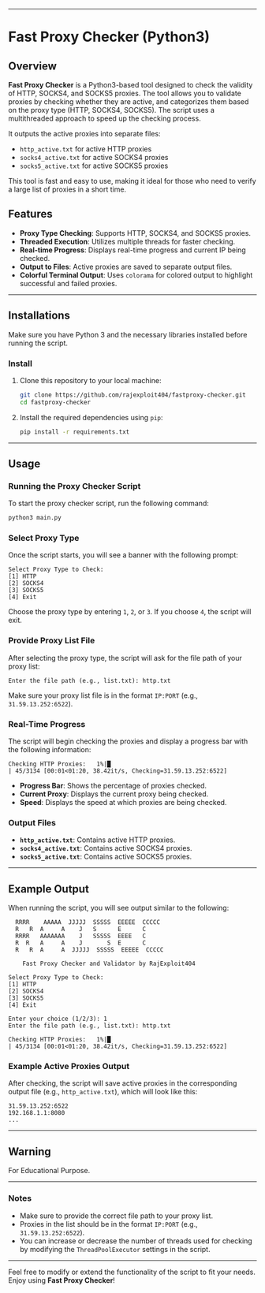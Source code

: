 
---

# Fast Proxy Checker (Python3)

## Overview

**Fast Proxy Checker** is a Python3-based tool designed to check the validity of HTTP, SOCKS4, and SOCKS5 proxies. The tool allows you to validate proxies by checking whether they are active, and categorizes them based on the proxy type (HTTP, SOCKS4, SOCKS5). The script uses a multithreaded approach to speed up the checking process.

It outputs the active proxies into separate files:
- `http_active.txt` for active HTTP proxies
- `socks4_active.txt` for active SOCKS4 proxies
- `socks5_active.txt` for active SOCKS5 proxies

This tool is fast and easy to use, making it ideal for those who need to verify a large list of proxies in a short time.

## Features

- **Proxy Type Checking**: Supports HTTP, SOCKS4, and SOCKS5 proxies.
- **Threaded Execution**: Utilizes multiple threads for faster checking.
- **Real-time Progress**: Displays real-time progress and current IP being checked.
- **Output to Files**: Active proxies are saved to separate output files.
- **Colorful Terminal Output**: Uses `colorama` for colored output to highlight successful and failed proxies.
  
---

## Installations

Make sure you have Python 3 and the necessary libraries installed before running the script.

### Install

1. Clone this repository to your local machine:
   ```bash
   git clone https://github.com/rajexploit404/fastproxy-checker.git
   cd fastproxy-checker
   ```

2. Install the required dependencies using `pip`:
   ```bash
   pip install -r requirements.txt
   ```

---

## Usage

### Running the Proxy Checker Script

To start the proxy checker script, run the following command:

```bash
python3 main.py
```

### Select Proxy Type

Once the script starts, you will see a banner with the following prompt:

```
Select Proxy Type to Check:
[1] HTTP
[2] SOCKS4
[3] SOCKS5
[4] Exit
```

Choose the proxy type by entering `1`, `2`, or `3`. If you choose `4`, the script will exit.

### Provide Proxy List File

After selecting the proxy type, the script will ask for the file path of your proxy list:

```
Enter the file path (e.g., list.txt): http.txt
```

Make sure your proxy list file is in the format `IP:PORT` (e.g., `31.59.13.252:6522`).

### Real-Time Progress

The script will begin checking the proxies and display a progress bar with the following information:

```
Checking HTTP Proxies:   1%|█                                                                            | 45/3134 [00:01<01:20, 38.42it/s, Checking=31.59.13.252:6522]
```

- **Progress Bar**: Shows the percentage of proxies checked.
- **Current Proxy**: Displays the current proxy being checked.
- **Speed**: Displays the speed at which proxies are being checked.

### Output Files

- **`http_active.txt`**: Contains active HTTP proxies.
- **`socks4_active.txt`**: Contains active SOCKS4 proxies.
- **`socks5_active.txt`**: Contains active SOCKS5 proxies.

---

## Example Output

When running the script, you will see output similar to the following:

```
  RRRR    AAAAA  JJJJJ  SSSSS  EEEEE  CCCCC
  R   R  A     A    J   S      E      C
  RRRR   AAAAAAA    J   SSSSS  EEEE   C
  R  R   A     A    J       S  E      C
  R   R  A     A  JJJJJ  SSSSS  EEEEE  CCCCC

    Fast Proxy Checker and Validator by RajExploit404

Select Proxy Type to Check:
[1] HTTP
[2] SOCKS4
[3] SOCKS5
[4] Exit

Enter your choice (1/2/3): 1
Enter the file path (e.g., list.txt): http.txt

Checking HTTP Proxies:   1%|█                                                                            | 45/3134 [00:01<01:20, 38.42it/s, Checking=31.59.13.252:6522]
```

### Example Active Proxies Output

After checking, the script will save active proxies in the corresponding output file (e.g., `http_active.txt`), which will look like this:

```
31.59.13.252:6522
192.168.1.1:8080
...
```

---

## Warning

For Educational Purpose.

---

### Notes

- Make sure to provide the correct file path to your proxy list.
- Proxies in the list should be in the format `IP:PORT` (e.g., `31.59.13.252:6522`).
- You can increase or decrease the number of threads used for checking by modifying the `ThreadPoolExecutor` settings in the script.

---

Feel free to modify or extend the functionality of the script to fit your needs. Enjoy using **Fast Proxy Checker**!
